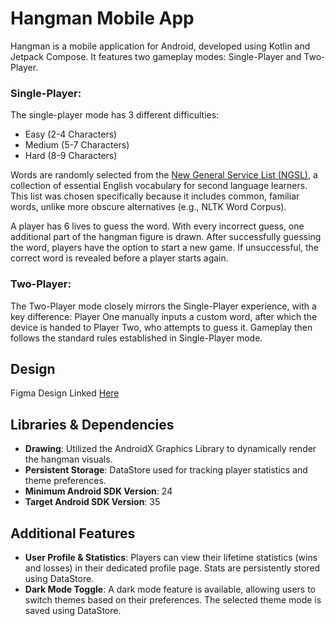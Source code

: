 # Hangman Mobile App

Hangman is a mobile application for Android, developed using Kotlin and Jetpack Compose. It features two gameplay modes: Single-Player and Two-Player.

### Single-Player:
The single-player mode has 3 different difficulties:
- Easy (2-4 Characters)
- Medium (5-7 Characters)
- Hard (8-9 Characters)

Words are randomly selected from the [New General Service List (NGSL)](https://www.newgeneralservicelist.com/new-general-service-list), a collection of essential English vocabulary for second language learners. This list was chosen specifically because it includes common, familiar words, unlike more obscure alternatives (e.g., NLTK Word Corpus). 

A player has 6 lives to guess the word. With every incorrect guess, one additional part of the hangman figure is drawn. After successfully guessing the word, players have the option to start a new game. If unsuccessful, the correct word is revealed before a player starts again.

### Two-Player:
The Two-Player mode closely mirrors the Single-Player experience, with a key difference: Player One manually inputs a custom word, after which the device is handed to Player Two, who attempts to guess it. Gameplay then follows the standard rules established in Single-Player mode.

## Design
Figma Design Linked [Here](https://www.figma.com/design/XDjYhywrMmiOZVIPhKsyaD/Hangman-Wireframe?node-id=2003-446&t=PXkJpgpnz7iHu910-1)

## Libraries & Dependencies
- **Drawing**: Utilized the AndroidX Graphics Library to dynamically render the hangman visuals.
- **Persistent Storage**: DataStore used for tracking player statistics and theme preferences.
- **Minimum Android SDK Version**: 24
- **Target Android SDK Version**: 35

## Additional Features
- **User Profile & Statistics**: Players can view their lifetime statistics (wins and losses) in their dedicated profile page. Stats are persistently stored using DataStore.
- **Dark Mode Toggle**: A dark mode feature is available, allowing users to switch themes based on their preferences. The selected theme mode is saved using DataStore.
